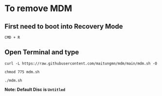 # To remove MDM

## First need to boot into Recovery Mode

```CMD + R```

## Open Terminal and type

``curl -L https://raw.githubusercontent.com/maitungmn/mdm/main/mdm.sh -O``

``chmod 775 mdm.sh``

``./mdm.sh``

**Note: Default Disc is ``Untitled``**
